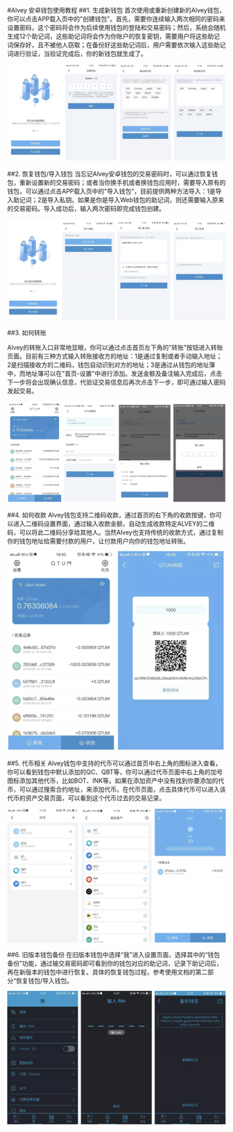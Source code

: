 #Alvey 安卓钱包使用教程
##1. 生成新钱包
首次使用或重新创建新的Alvey钱包，你可以点击APP载入页中的"创建钱包"。首先，需要你连续输入两次相同的密码来设置密码，这个密码将会作为后续使用钱包的登陆和交易密码；然后，系统会随机生成12个助记词，这些助记词将会作为你账户的恢复密钥，需要用户将这些助记词保存好，且不被他人窃取；在备份好这些助记词后，用户需要依次输入这些助记词进行验证，当验证完成后，你的新钱包就生成了。

![](ch1.png)

##2. 恢复钱包/导入钱包
当忘记Alvey安卓钱包的交易密码时，可以通过恢复钱包，重新设置新的交易密码；或者当你换手机或者换钱包应用时，需要导入原有的钱包，可以通过点击APP载入页中的"导入钱包"，目前提供两种方法导入：1是导入助记词；2是导入私钥。如果是你是导入Web钱包的助记词，则还需要输入原来的交易密码。导入成功后，输入两次密码即完成钱包创建。

![](ch2.png)

##3. 如何转账

Alvey的转账入口非常地显眼，你可以通过点击首页左下角的"转账"按钮进入转账页面。目前有三种方式输入转账接收方的地址：1是通过复制或者手动输入地址；2是扫描接收方的二维码，钱包自动识别对方的地址；3是通过从钱包的地址簿中，而地址簿可以在"首页-设置"中进行添加。发送金额及备注输入完成后，点击下一步将会出现确认信息，代验证交易信息后再次点击下一步，即可通过输入密码发起交易。

![](ch3.png)

##4. 如何收款
Alvey钱包支持二维码收款，通过首页的右下角的收款按键，你可以进入二维码设置界面，通过输入收款金额，自动生成收款特定ALVEY的二维码，可以将此二维码分享给其他人。当然Alvey也支持传统的收款方式，通过复制你的钱包地址给需要付款的用户，让付款用户向你的钱包地址转账。

![](ch4.png)

##5. 代币相关
Alvey钱包中支持的代币可以通过首页中右上角的图标进入查看，你可以看到钱包中默认添加的QC、QBT等，你可以通过代币页面中右上角的加号图标添加其他代币，比如BOT、INK等。如果在添加资产中没有找到你要添加的代币，可以通过搜索合约地址，来添加代币。在代币页面，点击具体代币可以进入该代币的资产交易页面，可以看到这个代币过去的交易记录。

![](ch5.png)

##6. 旧版本钱包备份
在旧版本钱包中选择“我”进入设置页面，选择其中的“钱包备份”功能，通过输交易密码即可看到你的钱包对应的助记词，记录下助记词后，再在新版本的钱包中进行恢复。具体的恢复钱包过程，参考使用文档的第二部分“恢复钱包/导入钱包。

![](ch6.png)


